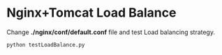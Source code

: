 # Nginx+Tomcat Load Balance
Change **./nginx/conf/default.conf** file and test Load balancing strategy.
 
```
python testLoadBalance.py
```

